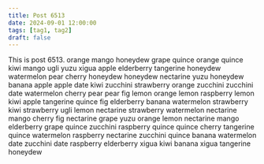 ```yaml
---
title: Post 6513
date: 2024-09-01 12:00:00
tags: [tag1, tag2]
draft: false
---
```

This is post 6513.
orange
mango
honeydew
grape
quince
orange
quince
kiwi
mango
ugli
yuzu
xigua
apple
elderberry
tangerine
honeydew
watermelon
pear
cherry
honeydew
honeydew
nectarine
yuzu
honeydew
banana
apple
apple
date
kiwi
zucchini
strawberry
orange
zucchini
zucchini
date
watermelon
cherry
pear
pear
fig
lemon
orange
lemon
raspberry
lemon
kiwi
apple
tangerine
quince
fig
elderberry
banana
watermelon
strawberry
kiwi
strawberry
ugli
lemon
nectarine
strawberry
watermelon
nectarine
mango
cherry
fig
nectarine
grape
yuzu
orange
lemon
nectarine
mango
elderberry
grape
quince
zucchini
raspberry
quince
quince
cherry
tangerine
quince
watermelon
raspberry
nectarine
zucchini
quince
banana
watermelon
date
zucchini
date
raspberry
elderberry
xigua
kiwi
banana
xigua
tangerine
honeydew
